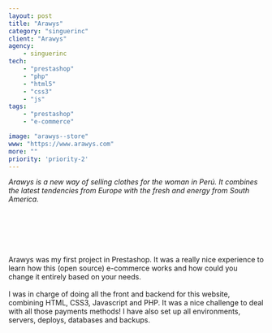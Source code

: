 ```yaml
---
layout: post
title: "Arawys"
category: "singuerinc"
client: "Arawys"
agency:
    - singuerinc
tech:
    - "prestashop"
    - "php"
    - "html5"
    - "css3"
    - "js"
tags:
    - "prestashop"
    - "e-commerce"

image: "arawys--store"
www: "https://www.arawys.com"
more: ""
priority: 'priority-2'
---
```


_Arawys is a new way of selling clothes for the woman in Perú. It combines the latest tendencies from Europe with the fresh and energy from South America._
<br/><br/><br/><br/><br/><br/><br/>
Arawys was my first project in Prestashop. It was a really nice experience to learn how this (open source) e-commerce works and how could you change it entirely based on your needs.
<br/><br/>
I was in charge of doing all the front and backend for this website, combining HTML, CSS3, Javascript and PHP. It was a nice challenge to deal with all those payments methods! I have also set up all environments, servers, deploys, databases and backups.
